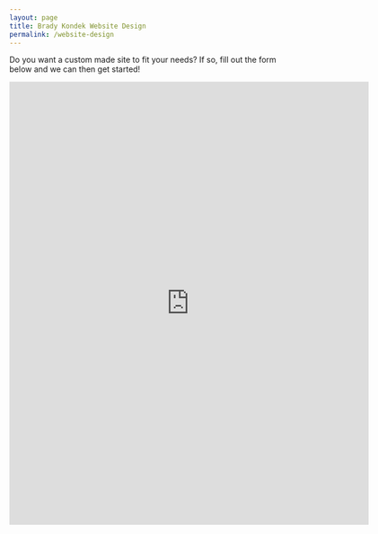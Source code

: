 ```yaml
---
layout: page
title: Brady Kondek Website Design
permalink: /website-design
---
```


Do you want a custom made site to fit your needs?  If so, fill out the form below and we can then get started!

<iframe src="https://docs.google.com/forms/d/e/1FAIpQLSdPA-dBN7dxfTj2nA4H_FXqz4p48MoIOCFZAQgSX47xhWzLBg/viewform?embedded=true" width="640" height="790" frameborder="0" marginheight="0" marginwidth="0">Loading…</iframe>
